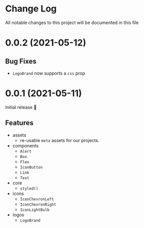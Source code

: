 # Change Log

All notable changes to this project will be documented in this file

# 0.0.2 (2021-05-12)

## Bug Fixes

- `LogoBrand` now supports a `css` prop

# 0.0.1 (2021-05-11)

Initial release 🎉

## Features

- assets
  - re-usable `meta` assets for our projects.
- components
  - `Alert`
  - `Box`
  - `Flex`
  - `IconButton`
  - `Link`
  - `Text`
- core
  - `styled()`
- icons
  - `IconChevronLeft`
  - `IconChevronRight`
  - `IconLightBulb`
- logos
  - `LogoBrand`
